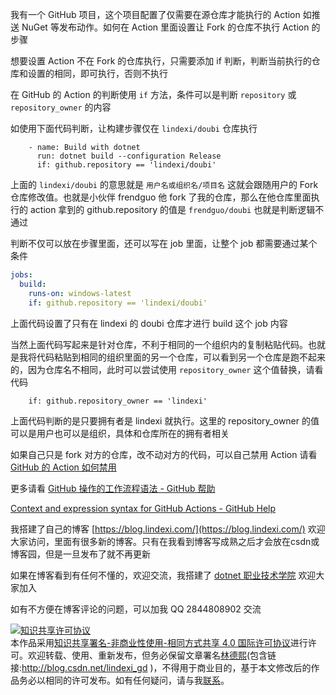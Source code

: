 
我有一个 GitHub 项目，这个项目配置了仅需要在源仓库才能执行的 Action 如推送 NuGet 等发布动作。如何在 Action 里面设置让 Fork 的仓库不执行 Action 的步骤

<!--more-->


<!-- CreateTime:5/25/2020 2:29:40 PM -->

<!-- 发布 -->

想要设置 Action 不在 Fork 的仓库执行，只需要添加 if 判断，判断当前执行的仓库和设置的相同，即可执行，否则不执行

在 GitHub 的 Action 的判断使用 `if` 方法，条件可以是判断 `repository` 或 `repository_owner` 的内容

如使用下面代码判断，让构建步骤仅在 `lindexi/doubi` 仓库执行

```
    - name: Build with dotnet
      run: dotnet build --configuration Release
      if: github.repository == 'lindexi/doubi'
```

上面的 `lindexi/doubi` 的意思就是 `用户名或组织名/项目名` 这就会跟随用户的 Fork 仓库修改值。也就是小伙伴 frendguo 他 fork 了我的仓库，那么在他仓库里面执行的 action 拿到的 github.repository 的值是 `frendguo/doubi` 也就是判断逻辑不通过

判断不仅可以放在步骤里面，还可以写在 job 里面，让整个 job 都需要通过某个条件

```yaml
jobs:
  build:
    runs-on: windows-latest
    if: github.repository == 'lindexi/doubi'
```

上面代码设置了只有在 lindexi 的 doubi 仓库才进行 build 这个 job 内容

当然上面代码写起来是针对仓库，不利于相同的一个组织内的复制粘贴代码。也就是我将代码粘贴到相同的组织里面的另一个仓库，可以看到另一个仓库是跑不起来的，因为仓库名不相同，此时可以尝试使用 `repository_owner` 这个值替换，请看代码

```
    if: github.repository_owner == 'lindexi'
```

上面代码判断的是只要拥有者是 lindexi 就执行。这里的 repository_owner 的值可以是用户也可以是组织，具体和仓库所在的拥有者相关

如果自己只是 fork 对方的仓库，改不动对方的代码，可以自己禁用 Action 请看 [GitHub 的 Action 如何禁用](https://blog.lindexi.com/post/GitHub-%E7%9A%84-Action-%E5%A6%82%E4%BD%95%E7%A6%81%E7%94%A8.html )

更多请看 [GitHub 操作的工作流程语法 - GitHub 帮助](https://help.github.com/cn/actions/reference/workflow-syntax-for-github-actions )

[Context and expression syntax for GitHub Actions - GitHub Help](https://help.github.com/en/actions/reference/context-and-expression-syntax-for-github-actions )



我搭建了自己的博客 [https://blog.lindexi.com/](https://blog.lindexi.com/) 欢迎大家访问，里面有很多新的博客。只有在我看到博客写成熟之后才会放在csdn或博客园，但是一旦发布了就不再更新

如果在博客看到有任何不懂的，欢迎交流，我搭建了 [dotnet 职业技术学院](https://t.me/dotnet_campus) 欢迎大家加入

如有不方便在博客评论的问题，可以加我 QQ 2844808902 交流

<a rel="license" href="http://creativecommons.org/licenses/by-nc-sa/4.0/"><img alt="知识共享许可协议" style="border-width:0" src="https://licensebuttons.net/l/by-nc-sa/4.0/88x31.png" /></a><br />本作品采用<a rel="license" href="http://creativecommons.org/licenses/by-nc-sa/4.0/">知识共享署名-非商业性使用-相同方式共享 4.0 国际许可协议</a>进行许可。欢迎转载、使用、重新发布，但务必保留文章署名[林德熙](http://blog.csdn.net/lindexi_gd)(包含链接:http://blog.csdn.net/lindexi_gd )，不得用于商业目的，基于本文修改后的作品务必以相同的许可发布。如有任何疑问，请与我[联系](mailto:lindexi_gd@163.com)。
